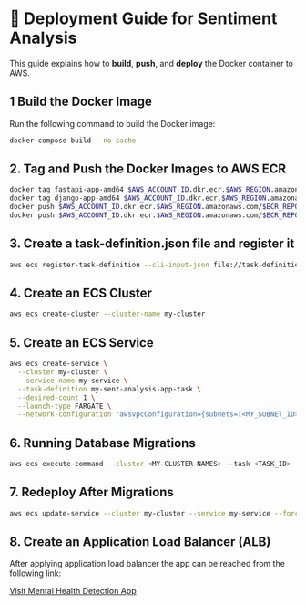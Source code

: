 # 🚀 Deployment Guide for Sentiment Analysis
This guide explains how to **build**, **push**, and **deploy** the Docker container to AWS.

## 1️ Build the Docker Image
Run the following command to build the Docker image:

```sh
docker-compose build --no-cache
```
## 2️. Tag and Push the Docker Images to AWS ECR
```sh
docker tag fastapi-app-amd64 $AWS_ACCOUNT_ID.dkr.ecr.$AWS_REGION.amazonaws.com/$ECR_REPO_NAME1:amd64
docker tag django-app-amd64 $AWS_ACCOUNT_ID.dkr.ecr.$AWS_REGION.amazonaws.com/$ECR_REPO_NAME2:amd64
docker push $AWS_ACCOUNT_ID.dkr.ecr.$AWS_REGION.amazonaws.com/$ECR_REPO_NAME1:amd64
docker push $AWS_ACCOUNT_ID.dkr.ecr.$AWS_REGION.amazonaws.com/$ECR_REPO_NAME2:amd64
```
## 3. Create a task-definition.json file and register it
```sh
aws ecs register-task-definition --cli-input-json file://task-definition.json
```
## 4. Create an ECS Cluster
```sh
aws ecs create-cluster --cluster-name my-cluster
```
## 5. Create an ECS Service
```sh
aws ecs create-service \
  --cluster my-cluster \
  --service-name my-service \
  --task-definition my-sent-analysis-app-task \
  --desired-count 1 \
  --launch-type FARGATE \
  --network-configuration "awsvpcConfiguration={subnets=[<MY_SUBNET_ID>],securityGroups=[<MY_SECURITY_GROUP_ID>],assignPublicIp=ENABLED}"
```
## 6. Running Database Migrations
```sh
aws ecs execute-command --cluster <MY-CLUSTER-NAMES> --task <TASK_ID> --container django-app --command "python manage.py migrate" --interactive
```
## 7. Redeploy After Migrations 
```sh
aws ecs update-service --cluster my-cluster --service my-service --force-new-deployment
```
## 8. Create an Application Load Balancer (ALB)
After applying application load balancer the app can be reached from the following link:

[Visit Mental Health Detection App](http://my-ALB-1071292174.us-east-2.elb.amazonaws.com/predict)







